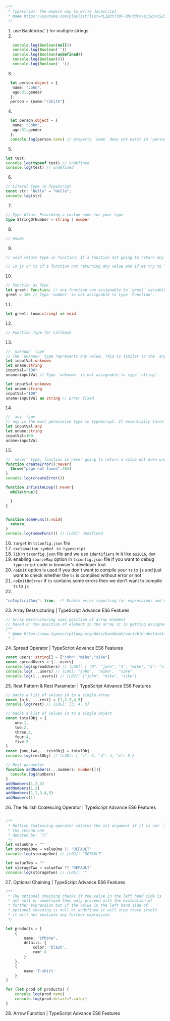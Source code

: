 ```ts
/**
 * Typescript: The modern way to write Javascript
 * @see https://youtube.com/playlist?list=PL1BztTYDF-QNrddrcvejiw5vxSZSPIRfn&si=XzlfHk5QtV-BhDe-
 */
```

1. use Backticks(``) for multiple strings
2. 
```ts
   console.log(Boolean(null))
   console.log(Boolean(''))
   console.log(Boolean(undefined))
   console.log(Boolean(0))
   console.log(Boolean(' '))
```
3. 
```ts
  let person:object = {
   name: "John",
   age:31,gender
  };
  person = {name:"rohith"}
```
4. 
```ts
  let person:object = {
   name: "John",
   age:31,gender
  };
  console.log(person.name) // property `name` does not exist in `person` object
```
5. 
```ts
let test;
console.log(typeof test) // undefined
console.log(test) // undefined
```
6. 
```ts
// Literal Type in TypeScript
const str: "Hello" = "Hello";
console.log(str)
```
7. 
```ts
// Type Alias: Providing a custom name for your type
type StringOrNumber = string | number
```
8. 
```ts
// enums
```
9. 
```ts
// void return type in function: If a function not going to return any value i.e if that function simply doing some calculation, then in that case we can set that type as `void`

// In js or ts if a function not returning any value and if we try to log the returned value then that will be `undefined`
```
10. 
```ts
// Function as Type
let greet: Function; // any function can assignable to `greet` variable
greet = 100 // Type 'number' is not assignable to type 'Function'.
```
11. 
```ts
let greet: (num:string) => void
```
12. 
```ts
// Function Type for Callback
```
13. 
```ts
// `unknown` type
// The `unknown` type represents any value. This is similar to the `any` type, but is safer because it’s not legal to do anything with an unknown value
let inputVal:unknown
let uname:string
inputVal="100"
uname=inputVal // Type 'unknown' is not assignable to type 'string'.

let inputVal:unknown 
let uname:string
inputVal="100"
uname=inputVal as string // Error fixed
```
14. 
```ts
// `any` type
// any is the most permissive type in TypeScript. It essentially turns off type checking for the variable it is assigned to.
let inputVal:any
let uname:string
inputVal=100
uname=inputVal 
```
15. 
```ts
// `never` type: function is never going to return a value not even undefined
function createError():never{
  throw("page not found",404)
}
console.log(createError())

function infiniteLoop():never{
  while(true){

  }
}


function someFunc():void{
  return;
}
console.log(someFunc()) // [LOG]: undefined 
```

16. `target` in `tsconfig.json` file
17. `exclamation symbol in typescript` 
18. `lib` in `tsconfig.json` file and we use `identifiers` in it like `es2016`, `dom`
19. enabling `sourceMap` option in `tsconfig.json` file if you want to debug `typescript` code in browser's developer tool
20. `noEmit` option is used if you don't want to compile your `ts` to `js` and just want to check whether the `ts` is compiled without error or not
21. `noEmitOnError` if `ts` contains some errors then we don't want to compile `ts` to `js`
22.  
```ts
"noImplicitAny": true,  /* Enable error reporting for expressions and declarations with an implied 'any' type. */
```
23. Array Destructuring | TypeScript Advance ES6 Features
```ts
// array destructuring uses position of array element
// based on the position of element in the array it is getting assigned to the variable
/**
 * @see https://www.typescriptlang.org/docs/handbook/variable-declarations.html#destructuring
 * /
```
24. Spread Operator | TypeScript Advance ES6 Features
```ts
const users: string[] = ["john","mike","sike"]
const spreadUsers = {...users}
console.log(spreadUsers) // [LOG]: { "0": "john", "1": "mike", "2": "sike" } 
console.log(...users) // [LOG]: "john",  "mike",  "sike" 
console.log([...users]) // [LOG]: ["john", "mike", "sike"] 
```
25. Rest Pattern & Rest Parameter | TypeScript Advance ES6 Features
```ts
// packs a list of values in to a single array
const [a,b, ...rest] = [1,2,3,4,5]
console.log(rest) // [LOG]: [3, 4, 5] 

// packs a list of values in to a single object
const totalObj = {
    one:1,
    two:2,
    three:3,
    four:4,
    five:5
}
const {one,two,...restObj} = totalObj
console.log(restObj) // [LOG]: { "c": 3, "d": 4, "e": 5 } 

// Rest parameter
function addNumbers(...numbers: number[]){
  console.log(numbers)
}
addNumbers(1,2,3)
addNumbers(1,3)
addNumbers(1,2,3,4,5)
addNumbers(1)
```
26. The Nullish Coalescing Operator | TypeScript Advance ES6 Features
```ts

/**
 * Nullish Coalescing operator returns the 1st argument if it is not `null/undefined`, Otherwise
 * the second one
 * denoted by: `??`
 */
let valueOne = ""
let storageOne = valueOne || "DEFAULT"
console.log(storageOne) // [LOG]: "DEFAULT"

let valueTwo = ""
let storageTwo = valueTwo ?? "DEFAULT"
console.log(storageTwo) // [LOG]: "" 
```
27. Optional Chaining | TypeScript Advance ES6 Features
```ts
/**
 * The optional chaining checks if the value in the left hand side is
 * not null or undefined then only proceed with the evaluation of
 * further expression but if the value in the left hand side of
 * optional chaining is null or undefined it will stop there itself
 * it will not evaluate any further expression
 */

let products = [
    {
        name: "iPhone",
        details: {
            color: 'black',
            ram: 8
        }
    },
    {
        name:'T-shirt'
    }
]

for (let prod of products) {
    console.log(prod.name)
    console.log(prod.details?.color)
}
```
28. Arrow Function | TypeScript Advance ES6 Features
```ts
```